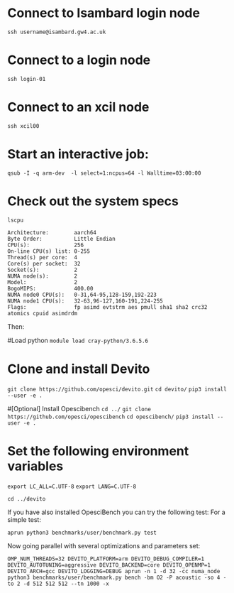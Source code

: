 # Connect to Isambard login node
`ssh username@isambard.gw4.ac.uk`

# Connect to a login node
`ssh login-01`

# Connect to an xcil node
`ssh xcil00`

# Start an interactive job:
`qsub -I -q arm-dev  -l select=1:ncpus=64 -l Walltime=03:00:00`

# Check out the system specs
`lscpu`
```
Architecture:        aarch64
Byte Order:          Little Endian
CPU(s):              256
On-line CPU(s) list: 0-255
Thread(s) per core:  4
Core(s) per socket:  32
Socket(s):           2
NUMA node(s):        2
Model:               2
BogoMIPS:            400.00
NUMA node0 CPU(s):   0-31,64-95,128-159,192-223
NUMA node1 CPU(s):   32-63,96-127,160-191,224-255
Flags:               fp asimd evtstrm aes pmull sha1 sha2 crc32 atomics cpuid asimdrdm
```

Then:


#Load python
`module load cray-python/3.6.5.6`
# Clone and install Devito
`git clone https://github.com/opesci/devito.git`
`cd devito/`
`pip3 install --user -e .`

#[Optional] Install Opescibench 
`cd ../`
`git clone https://github.com/opesci/opescibench`
`cd opescibench/`
`pip3 install --user -e .`
# Set the following environment variables
`export LC_ALL=C.UTF-8`
`export LANG=C.UTF-8`

`cd ../devito`

If you have also installed OpesciBench you can try the following test:
For a simple test:

`aprun python3 benchmarks/user/benchmark.py test`

Now going parallel with several optimizations and parameters set:

`OMP_NUM_THREADS=32 DEVITO_PLATFORM=arm DEVITO_DEBUG_COMPILER=1 DEVITO_AUTOTUNING=aggressive DEVITO_BACKEND=core DEVITO_OPENMP=1 DEVITO_ARCH=gcc DEVITO_LOGGING=DEBUG aprun -n 1 -d 32 -cc numa_node python3 benchmarks/user/benchmark.py bench -bm O2 -P acoustic -so 4 -to 2 -d 512 512 512 --tn 1000 -x `

